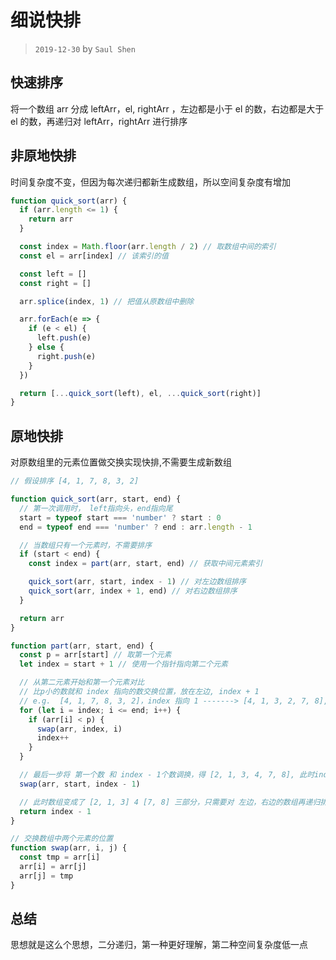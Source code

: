 # 细说快排

> `2019-12-30` by `Saul Shen`

## 快速排序

将一个数组 arr 分成 leftArr，el, rightArr ，左边都是小于 el 的数，右边都是大于 el 的数，再递归对 leftArr，rightArr 进行排序

## 非原地快排

时间复杂度不变，但因为每次递归都新生成数组，所以空间复杂度有增加

```javascript
function quick_sort(arr) {
  if (arr.length <= 1) {
    return arr
  }

  const index = Math.floor(arr.length / 2) // 取数组中间的索引
  const el = arr[index] // 该索引的值

  const left = []
  const right = []

  arr.splice(index, 1) // 把值从原数组中删除

  arr.forEach(e => {
    if (e < el) {
      left.push(e)
    } else {
      right.push(e)
    }
  })

  return [...quick_sort(left), el, ...quick_sort(right)]
}
```

## 原地快排

对原数组里的元素位置做交换实现快排,不需要生成新数组

```javascript
// 假设排序 [4, 1, 7, 8, 3, 2]

function quick_sort(arr, start, end) {
  // 第一次调用时， left指向头，end指向尾
  start = typeof start === 'number' ? start : 0
  end = typeof end === 'number' ? end : arr.length - 1

  // 当数组只有一个元素时，不需要排序
  if (start < end) {
    const index = part(arr, start, end) // 获取中间元素索引

    quick_sort(arr, start, index - 1) // 对左边数组排序
    quick_sort(arr, index + 1, end) // 对右边数组排序
  }

  return arr
}

function part(arr, start, end) {
  const p = arr[start] // 取第一个元素
  let index = start + 1 // 使用一个指针指向第二个元素

  // 从第二元素开始和第一个元素对比
  // 比p小的数就和 index 指向的数交换位置，放在左边, index + 1
  // e.g.  [4, 1, 7, 8, 3, 2]，index 指向 1 -------> [4, 1, 3, 2, 7, 8], 共交换了3次，分别是1，3， 2 比4小，此时index 指向 7
  for (let i = index; i <= end; i++) {
    if (arr[i] < p) {
      swap(arr, index, i)
      index++
    }
  }

  // 最后一步将 第一个数 和 index - 1个数调换，得 [2, 1, 3, 4, 7, 8], 此时index 指向 7
  swap(arr, start, index - 1)

  // 此时数组变成了 [2, 1, 3] 4 [7, 8] 三部分，只需要对 左边，右边的数组再递归排序
  return index - 1
}

// 交换数组中两个元素的位置
function swap(arr, i, j) {
  const tmp = arr[i]
  arr[i] = arr[j]
  arr[j] = tmp
}
```

## 总结

思想就是这么个思想，二分递归，第一种更好理解，第二种空间复杂度低一点

